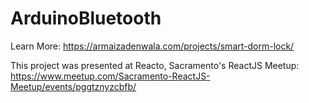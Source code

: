 # ArduinoBluetooth

Learn More: https://armaizadenwala.com/projects/smart-dorm-lock/

This project was presented at Reacto, Sacramento's ReactJS Meetup: https://www.meetup.com/Sacramento-ReactJS-Meetup/events/pggtznyzcbfb/
